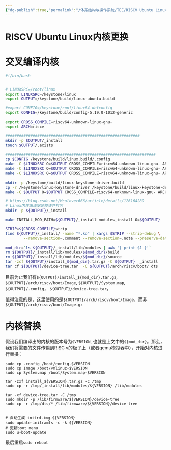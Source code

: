 ```yaml
---
{"dg-publish":true,"permalink":"/体系结构与操作系统/TEE/RISCV Ubuntu Linux内核更换/","dgPassFrontmatter":true}
---
```




# RISCV Ubuntu Linux内核更换

# 交叉编译内核

```sh
#!/bin/bash


# LINUXSRC=/root/linux
export LINUXSRC=/keystone/linux
export OUTPUT=/keystone/build/linux-ubuntu.build

#export CONFIG=/keystone/conf/linux64-defconfig
export CONFIG=/keystone/build/config-5.19.0-1012-generic

export CROSS_COMPILE=riscv64-unknown-linux-gnu-
export ARCH=riscv

###########################################################
mkdir -p $OUTPUT/_install
touch $OUTPUT/.exists

##################################################################
cp $CONFIG /keystone/build/linux.build/.config
make -C $LINUXSRC O=$OUTPUT CROSS_COMPILE=riscv64-unknown-linux-gnu- ARCH=riscv olddefconfig
make -C $LINUXSRC O=$OUTPUT CROSS_COMPILE=riscv64-unknown-linux-gnu- ARCH=riscv modules -j16
make -C $LINUXSRC O=$OUTPUT CROSS_COMPILE=riscv64-unknown-linux-gnu- ARCH=riscv -j16

mkdir -p /keystone/build/linux-keystone-driver.build
cp -r /keystone/linux-keystone-driver /keystone/build/linux-keystone-driver.build
make -C $OUTPUT O=$OUTPUT CROSS_COMPILE=riscv64-unknown-linux-gnu- ARCH=riscv M=/keystone/build/linux-keystone-driver.build modules

# https://blog.csdn.net/Mculover666/article/details/126164289
# Linux内核编译安装模块并打包
mkdir -p ${OUTPUT}/_install

make INSTALL_MOD_PATH=${OUTPUT}/_install modules_install O=${OUTPUT}

STRIP=${CROSS_COMPILE}strip
find ${OUTPUT}/_install/ -name "*.ko" | xargs $STRIP --strip-debug \
        --remove-section=.comment --remove-section=.note --preserve-dates

mod_dir=`ls ${OUTPUT}/_install/lib/modules | awk '{ print $1 }'`
rm ${OUTPUT}/_install/lib/modules/${mod_dir}/build
rm ${OUTPUT}/_install/lib/modules/${mod_dir}/source
tar -zcf ${OUTPUT}/install_${mod_dir}.tar.gz -C ${OUTPUT}  _install
tar cf ${OUTPUT}/device-tree.tar  -C ${OUTPUT}/arch/riscv/boot/ dts
```



目前为止我们有`${OUTPUT}/install_${mod_dir}.tar.gz`, `${OUTPUT}/arch/riscv/boot/Image`, `${OUTPUT}/System.map`, `${OUTPUT}/.config`， `${OUTPUT}/device-tree.tar`。



值得注意的是，这里使用的是`${OUTPUT}/arch/riscv/boot/Image`，而非`${OUTPUT}/arch/riscv/boot/Image.gz`



# 内核替换



假设我们编译出的内核的版本号为`$VERSION`, 也就是上文中的`${mod_dir}`。那么，我们将需要的文件传输到RISC v的板子上（或者qemu模拟器中），开始对内核进行替换：

```Assembly
sudo cp .config /boot/config-$VERSION
sudo cp Image /boot/vmlinuz-$VERSION
sudo cp System.map /boot/System.map-$VERSION

tar -zxf install_${VERSION}.tar.gz -C /tmp
sudo cp -r /tmp/_install/lib/modules/${VERSION} /lib/modules

tar -xf device-tree.tar -C /tmp
sudo mkdir -p /lib/firmware/${VERSION}/device-tree
sudo cp -r /tmp/dts/* /lib/firmware/${VERSION}/device-tree


# 自动生成 initrd.img-${VERSION}
sudo update-initramfs -c -k ${VERSION}
# 更新boot menu
sudo u-boot-update
```



最后重启`sudo reboot`

